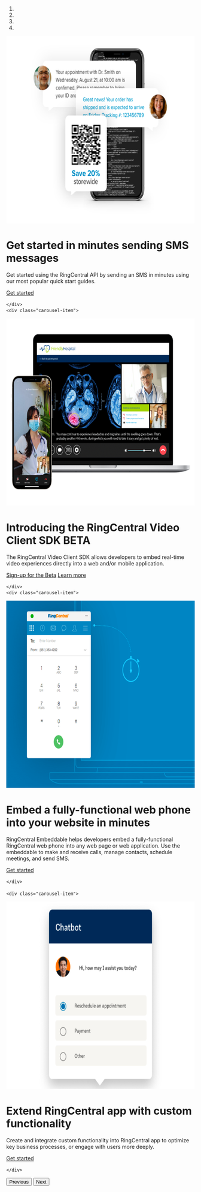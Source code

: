 <div id="carouselExampleIndicators" class="carousel slide pb-5" data-ride="carousel">
  <ol class="carousel-indicators">
    <li data-target="#carouselExampleIndicators" data-slide-to="0" class="active"></li>
    <li data-target="#carouselExampleIndicators" data-slide-to="1"></li>
    <li data-target="#carouselExampleIndicators" data-slide-to="2"></li>
    <li data-target="#carouselExampleIndicators" data-slide-to="3"></li>
  </ol>
  <div class="carousel-inner">
    <div class="carousel-item active">
	
  <div class="container col-xxl-8 px-4">
    <div class="row flex-lg-row-reverse align-items-center g-5">
      <div class="col-10 col-sm-8 col-lg-6">
        <img src="./img/carousel-sms@2x.png" class="d-block mx-lg-auto img-fluid" alt="Send an SMS" width="700" height="500" loading="lazy">
      </div>
      <div class="col-lg-6">
        <h1 class="display-5 fw-bold lh-1 mb-3">Get started in minutes sending SMS messages</h1>
        <p class="lead">Get started using the RingCentral API by sending an SMS in minutes using our most popular quick start guides.</p>
        <div class="d-grid gap-2 d-md-flex justify-content-md-start">
          <a href="messgaing/quick-start/" class="btn btn-primary btn-lg px-4 me-md-2">Get started</a>
        </div>
      </div>
    </div>
  </div>

    </div>
    <div class="carousel-item">

  <div class="container col-xxl-8 px-4">
    <div class="row flex-lg-row-reverse align-items-center g-5">
      <div class="col-10 col-sm-8 col-lg-6">
        <img src="./img/carousel-video@2x.png" class="d-block mx-lg-auto img-fluid" alt="Video Client SDK" width="700" height="500" loading="lazy">
      </div>
      <div class="col-lg-6">
        <h1 class="display-5 fw-bold lh-1 mb-3">Introducing the RingCentral Video Client SDK <span class="badge badge-pill badge-success h5">BETA</span></h1>
        <p class="lead">The RingCentral Video Client SDK allows developers to embed real-time video experiences directly into a web and/or mobile application.</p>
        <div class="d-grid gap-2 d-md-flex justify-content-md-start">
          <a href="https://forms.gle/H3QxfhqAhujkktXa6" class="btn btn-primary btn-lg px-4 me-md-2 mr-3">Sign-up for the Beta</a>
          <a href="./video/client-sdk/" class="btn btn-secondary btn-lg px-4 me-md-2">Learn more</a>
        </div>
      </div>
    </div>
  </div>

    </div>
    <div class="carousel-item">

  <div class="container col-xxl-8 px-4">
    <div class="row flex-lg-row-reverse align-items-center g-5">
      <div class="col-10 col-sm-8 col-lg-6">
        <img src="./img/carousel-embeddable@2x.png" class="d-block mx-lg-auto img-fluid" alt="RingCentral Embeddable" width="700" height="500" loading="lazy">
      </div>
      <div class="col-lg-6">
        <h1 class="display-5 fw-bold lh-1 mb-3">Embed a fully-functional web phone into your website in minutes</h1>
        <p class="lead">RingCentral Embeddable helps developers embed a fully-functional RingCentral web phone into any web page or web application. Use the embeddable to make and receive calls, manage contacts, schedule meetings, and send SMS.</p>
        <div class="d-grid gap-2 d-md-flex justify-content-md-start">
          <a href="https://developers.ringcentral.com/embeddable-voice.html" class="btn btn-primary btn-lg px-4 me-md-2">Get started</a>
        </div>
      </div>
    </div>
  </div>

    </div>

    <div class="carousel-item">

  <div class="container col-xxl-8 px-4">
    <div class="row flex-lg-row-reverse align-items-center g-5">
      <div class="col-10 col-sm-8 col-lg-6">
        <img src="./img/carousel-addins@2x.png" class="d-block mx-lg-auto img-fluid" alt="RingCentral Add-in Framework" width="700" height="500" loading="lazy">
      </div>
      <div class="col-lg-6">
        <h1 class="display-5 fw-bold lh-1 mb-3">Extend RingCentral app with custom functionality</h1>
        <p class="lead">Create and integrate custom functionality into RingCentral app to optimize key business processes, or engage with users more deeply.</p>
        <div class="d-grid gap-2 d-md-flex justify-content-md-start">
          <a href="./team-messaging/add-ins/" class="btn btn-primary btn-lg px-4 me-md-2">Get started</a>
        </div>
      </div>
    </div>
  </div>

    </div>


</div>
  <button class="carousel-control-prev" type="button" data-target="#carouselExampleIndicators" data-slide="prev">
    <span class="carousel-control-prev-icon" aria-hidden="true"></span>
    <span class="sr-only">Previous</span>
  </button>
  <button class="carousel-control-next" type="button" data-target="#carouselExampleIndicators" data-slide="next">
    <span class="carousel-control-next-icon" aria-hidden="true"></span>
    <span class="sr-only">Next</span>
  </button>
</div>






